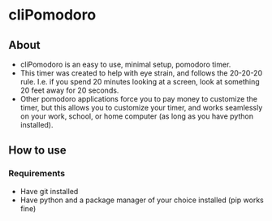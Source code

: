 # cliPomodoro
## About
- cliPomodoro is an easy to use, minimal setup, pomodoro timer.
- This timer was created to help with eye strain, and follows the 20-20-20 rule. I.e. if you spend 20 minutes looking at a screen, look at something 20 feet away for 20 seconds.
- Other pomodoro applications force you to pay money to customize the timer, but this allows you to customize your timer, and works seamlessly on your work, school, or home computer (as long as you have python installed).

## How to use
### Requirements
- Have git installed
- Have python and a package manager of your choice installed (pip works fine)